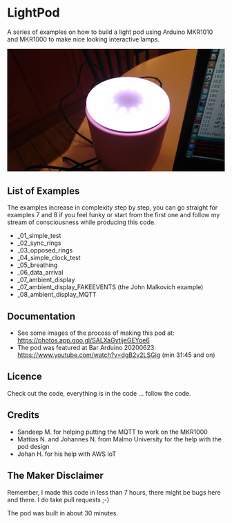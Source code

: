 # LightPod

A series of examples on how to build a light pod using Arduino MKR1010 and MKR1000 to make nice looking interactive lamps.

![LightPod for MKR boards](https://github.com/dcuartielles/LightPod/blob/master/images/2018_lightpod.jpg?raw=true "LightPod for MKR boards")

## List of Examples

The examples increase in complexity step by step, you can go straight for examples 7 and 8 if you feel funky or start from the first one and follow my stream of consciousness while producing this code.

* _01_simple_test
* _02_sync_rings
* _03_opposed_rings
* _04_simple_clock_test
* _05_breathing
* _06_data_arrival
* _07_ambient_display
* _07_ambient_display_FAKEEVENTS (the John Malkovich example)
* _08_ambient_display_MQTT

## Documentation

* See some images of the process of making this pod at: https://photos.app.goo.gl/SALXaGytijeGEYoe6
* The pod was featured at Bar Arduino 20200623: https://www.youtube.com/watch?v=dgB2v2LSGig (min 31:45 and on)

## Licence

Check out the code, everything is in the code ... follow the code.

## Credits

* Sandeep M. for helping putting the MQTT to work on the MKR1000
* Mattias N. and Johannes N. from Malmo University for the help with the pod design
* Johan H. for his help with AWS IoT

## The Maker Disclaimer

Remember, I made this code in less than 7 hours, there might be bugs here and there. I do take pull requests ;-)

The pod was built in about 30 minutes.
